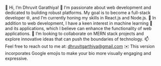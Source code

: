 👋 Hi, I’m Dhruvit Garathiya!
👀 I’m passionate about web development and dedicated to building robust platforms. My goal is to become a full-stack developer 🌐, and I’m currently honing my skills in React.js and Node.js.
🌱 In addition to web development, I have a keen interest in machine learning 🤖 and its applications, which I believe can enhance the functionality of web applications.
💞 I’m looking to collaborate on MERN stack projects and explore innovative ideas that can push the boundaries of technology.
📫 Feel free to reach out to me at: dhruvitgarthiya@gmail.com ✉️ This version incorporates Google emojis to make your bio more visually engaging and expressive.
